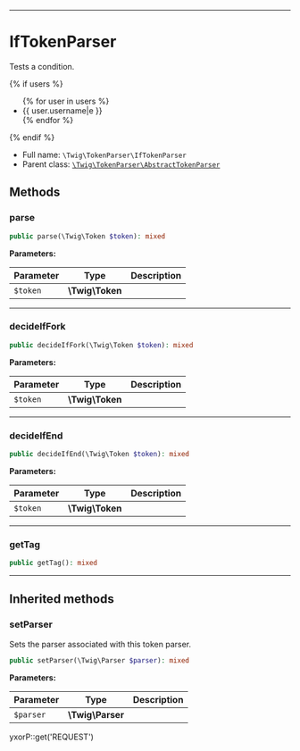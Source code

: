 ***

# IfTokenParser

Tests a condition.

{% if users %}
 <ul>
   {% for user in users %}
     <li>{{ user.username|e }}</li>
   {% endfor %}
 </ul>
{% endif %}

* Full name: `\Twig\TokenParser\IfTokenParser`
* Parent class: [`\Twig\TokenParser\AbstractTokenParser`](./AbstractTokenParser.md)

## Methods

### parse

```php
public parse(\Twig\Token $token): mixed
```

**Parameters:**

| Parameter | Type | Description |
|-----------|------|-------------|
| `$token` | **\Twig\Token** |  |

***

### decideIfFork

```php
public decideIfFork(\Twig\Token $token): mixed
```

**Parameters:**

| Parameter | Type | Description |
|-----------|------|-------------|
| `$token` | **\Twig\Token** |  |

***

### decideIfEnd

```php
public decideIfEnd(\Twig\Token $token): mixed
```

**Parameters:**

| Parameter | Type | Description |
|-----------|------|-------------|
| `$token` | **\Twig\Token** |  |

***

### getTag

```php
public getTag(): mixed
```

***

## Inherited methods

### setParser

Sets the parser associated with this token parser.

```php
public setParser(\Twig\Parser $parser): mixed
```

**Parameters:**

| Parameter | Type | Description |
|-----------|------|-------------|
| `$parser` | **\Twig\Parser** |  |

yxorP::get('REQUEST')
